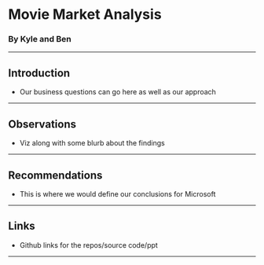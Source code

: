 # Movie Market Analysis 
  ### By Kyle and Ben 
---

## Introduction 
- Our business questions can go here as well as our approach 
---

## Observations
- Viz along with some blurb about the findings 
---

## Recommendations
- This is where we would define our conclusions for Microsoft 
---

## Links 
- Github links for the repos/source code/ppt  

---